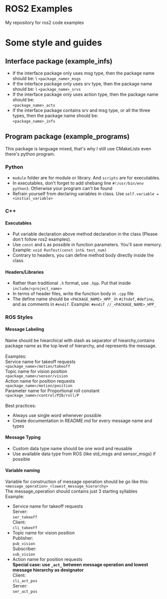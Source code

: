# ROS2  Examples
My repository for ros2 code examples

# Some style and guides
## Interface package (example_infs)
- If the interface package only uses msg type, then the package name should be: \ 
`<package_name>_msgs`
- If the interface package only uses srv type, then the package name should be: \ 
`<package_name>_srvs`
- If the interface package only uses action type, then the package name should be: \
`<package_name>_acts`
- If the interface package contains srv and msg type, or all the three types, then the package name should be: \
`<package_name>_infs`

## Program package (example_programs)
This package is language mixed, that's why I still use CMakeLists even there's python program.
### Python
- `module` folder are for module or library. And `scripts` are for executables.
- In executables, don't forget to add shebang line `#!/usr/bin/env python3`. Otherwise your program can't be found
- Refrain yourself from declaring variables in class. Use `self.variable = <initial_variable>`
### C++
#### Executables
- Put variable declaration above method declaration in the class (Please don't follow ros2 examples).
- Use `const` and `&` as possible in function parameters. You'll save memory. 
Example: `void RunTest(const int& test_num)`
- Contrary to headers, you can define method body directly inside the class
#### Headers/Libraries
- Rather than traditional `.h` format, use `.hpp`. Put that inside `include/<project_name>`
- In terms of header files, write the function body in `.cpp` file
- The define name should be `<PACKAGE_NAME>_HPP_` in `#ifndef`, `#define`, and as comments in `#endif`. Example: `#endif //_<PACKAGE_NAME>_HPP_`
### ROS Styles
#### Message Labeling
Name should be hiearchical with slash as separator of hiearchy,contains package name as the top level of hierarchy, and represents the message.\
\
Examples:\
Service name for takeoff requests\
`<package_name>/motion/takeoff`\
Topic name for vision position\
`<package_name>/sensor/vision`\
Action name for position requests\
`<package_name>/motion/position`\
Parameter name for Proportional roll constant\
`<package_name>/control/PID/roll/P`\
\
Best practices:
- Always use single word whenever possible
- Create documentation in README.md for every message name and types
#### Message Typing
- Custom data type name should be one word and reusable
- Use available data type from ROS (like std_msgs and sensor_msgs) if possible
#### Variable naming
Variable for construction of message operation should be go like this:\
`<message_operation>_<lowest_message_hierarchy>`\
The message_operation should contains just 3 starting syllables
\
Example:
- Service name for takeoff requests\
Server:\
`ser_takeoff`\
Client:\
`cli_takeoff`
- Topic name for vision position\
Publisher:\
`pub_vision`\
Subscriber:\
`sub_vision`
- Action name for position requests\
**Special case: use `_act_` between message operation and lowest message hierarchy as designator**\
Client:\
`cli_act_pos`\
Server:\
`ser_act_pos`
